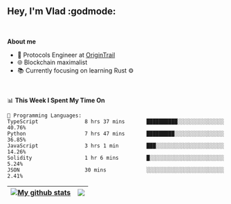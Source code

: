 ## Hey, I'm Vlad :godmode:

<br/>

**About me**
- 💼 Protocols Engineer at [OriginTrail](https://github.com/OriginTrail)
- 🌐 Blockchain maximalist
- 📚 Currently focusing on learning Rust :gear:

<br/>

<!--START_SECTION:waka-->
📊 **This Week I Spent My Time On** 

```text
💬 Programming Languages: 
TypeScript               8 hrs 37 mins       ██████████░░░░░░░░░░░░░░░   40.76% 
Python                   7 hrs 47 mins       █████████░░░░░░░░░░░░░░░░   36.85% 
JavaScript               3 hrs 1 min         ███░░░░░░░░░░░░░░░░░░░░░░   14.26% 
Solidity                 1 hr 6 mins         █░░░░░░░░░░░░░░░░░░░░░░░░   5.24% 
JSON                     30 mins             ░░░░░░░░░░░░░░░░░░░░░░░░░   2.41%

```


<!--END_SECTION:waka-->


| <a href="https://github.com/anuraghazra/github-readme-stats"><img align="center" src="https://github-readme-stats.vercel.app/api?username=u-hubar&show_icons=true&include_all_commits=true&theme=dark&hide_border=true" alt="My github stats" /></a> | <a href="https://github.com/anuraghazra/github-readme-stats"><img align="center" src="https://github-readme-stats.vercel.app/api/top-langs/?username=u-hubar&layout=compact&theme=dark&hide_border=true" /></a> |
| ------------- | ------------- |
